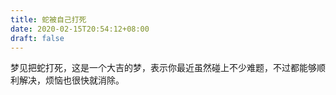 ```yaml
---
title: 蛇被自己打死
date: 2020-02-15T20:54:12+08:00
draft: false
---
```


梦见把蛇打死，这是一个大吉的梦，表示你最近虽然碰上不少难题，不过都能够顺利解决，烦恼也很快就消除。


